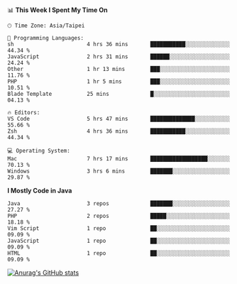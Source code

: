 <!--
<table>
  <tr>
    <td>
      <img src="./devcard.svg" alt="A dev card" width="400" hight="100%">
    </td>
    <td>
      <p>### Hi there 👋</p>
      <p>**treevel/treevel** is a ✨ _special_ ✨ repository because its `README.md` (this file) appears on your GitHub profile.</p>
      <p>Here are some ideas to get you started:</p>
      <p>- 🔭 I’m currently working on ...</p>
      <p>- 🌱 I’m currently learning ...</p>
      <p>- 👯 I’m looking to collaborate on ...</p>
      <p>- 🤔 I’m looking for help with ...</p>
      <p>- 💬 Ask me about ...</p>
      <p>- 📫 How to reach me: ...</p>
      <p>- 😄 Pronouns: ...</p>
      <p>- ⚡ Fun fact: ...</p>
    </td>
  </tr>
</table>
-->

<!--START_SECTION:waka-->
📊 **This Week I Spent My Time On** 

```text
🕑︎ Time Zone: Asia/Taipei

💬 Programming Languages: 
sh                       4 hrs 36 mins       ███████████░░░░░░░░░░░░░░   44.34 % 
JavaScript               2 hrs 31 mins       ██████░░░░░░░░░░░░░░░░░░░   24.24 % 
Other                    1 hr 13 mins        ███░░░░░░░░░░░░░░░░░░░░░░   11.76 % 
PHP                      1 hr 5 mins         ███░░░░░░░░░░░░░░░░░░░░░░   10.51 % 
Blade Template           25 mins             █░░░░░░░░░░░░░░░░░░░░░░░░   04.13 % 

🔥 Editors: 
VS Code                  5 hrs 47 mins       ██████████████░░░░░░░░░░░   55.66 % 
Zsh                      4 hrs 36 mins       ███████████░░░░░░░░░░░░░░   44.34 % 

💻 Operating System: 
Mac                      7 hrs 17 mins       ██████████████████░░░░░░░   70.13 % 
Windows                  3 hrs 6 mins        ███████░░░░░░░░░░░░░░░░░░   29.87 % 
```

**I Mostly Code in Java** 

```text
Java                     3 repos             ███████░░░░░░░░░░░░░░░░░░   27.27 % 
PHP                      2 repos             █████░░░░░░░░░░░░░░░░░░░░   18.18 % 
Vim Script               1 repo              ██░░░░░░░░░░░░░░░░░░░░░░░   09.09 % 
JavaScript               1 repo              ██░░░░░░░░░░░░░░░░░░░░░░░   09.09 % 
HTML                     1 repo              ██░░░░░░░░░░░░░░░░░░░░░░░   09.09 % 
```




<!--END_SECTION:waka-->

<!-- GitHub Stats Card-->
[![Anurag's GitHub stats](https://github-readme-stats.vercel.app/api?username=treevel&show_icons=true&theme=monokai&count_private=true)](https://github.com/anuraghazra/github-readme-stats)

